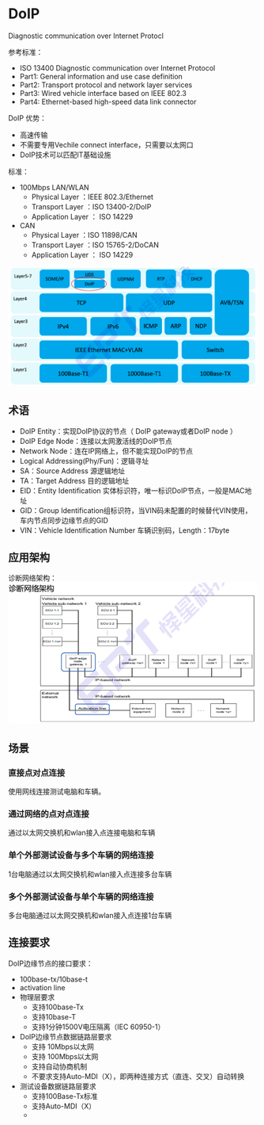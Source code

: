 # DoIP

Diagnostic communication over Internet Protocl

参考标准：
- ISO 13400 Diagnostic communication over Internet Protocol
- Part1: General information and use case definition
- Part2: Transport protocol and network layer services
- Part3: Wired vehicle interface based on IEEE 802.3
- Part4: Ethernet-based high-speed data link connector


DoIP 优势：
- 高速传输
- 不需要专用Vechile connect interface，只需要以太网口
- DoIP技术可以匹配IT基础设施


标准：
- 100Mbps LAN/WLAN
  - Physical Layer ：IEEE 802.3/Ethernet
  - Transport Layer ：ISO 13400-2/DoIP
  - Application Layer ： ISO 14229
- CAN
  - Physical Layer ：ISO 11898/CAN
  - Transport Layer ：ISO 15765-2/DoCAN
  - Application Layer ： ISO 14229

<img src="images/doip/layer.png">


## 术语

- DoIP Entity：实现DoIP协议的节点（ DoIP gateway或者DoIP node ）
- DoIP Edge Node：连接以太网激活线的DoIP节点
- Network Node：连在IP网络上，但不能实现DoIP的节点
- Logical Addressing(Phy/Fun)：逻辑寻址
- SA：Source Address 源逻辑地址
- TA：Target Address 目的逻辑地址
- EID：Entity Identification 实体标识符，唯一标识DoIP节点，一般是MAC地址
- GID：Group Identification组标识符，当VIN码未配置的时候替代VIN使用，车内节点同步边缘节点的GID
- VIN：Vehicle Identification Number 车辆识别码，Length：17byte


## 应用架构

诊断网络架构：
<img src="images/doip/诊断网络架构.png">

## 场景

### 直接点对点连接

使用网线连接测试电脑和车辆。

### 通过网络的点对点连接
通过以太网交换机和wlan接入点连接电脑和车辆
### 单个外部测试设备与多个车辆的网络连接
1台电脑通过以太网交换机和wlan接入点连接多台车辆
### 多个外部测试设备与单个车辆的网络连接
多台电脑通过以太网交换机和wlan接入点连接1台车辆

## 连接要求
DoIP边缘节点的接口要求：
- 100base-tx/10base-t
- activation line
- 物理层要求
  - 支持100base-Tx
  - 支持10base-T
  - 支持1分钟1500V电压隔离（IEC 60950-1）
- DoIP边缘节点数据链路层要求
  - 支持 10Mbps以太网
  - 支持 100Mbps以太网
  - 支持自动协商机制
  - 不要求支持Auto-MDI（X），即两种连接方式（直连、交叉）自动转换
- 测试设备数据链路层要求
  - 支持100Base-Tx标准
  - 支持Auto-MDI（X）
  - 